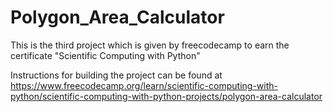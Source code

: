 # Polygon_Area_Calculator
This is the third project which is given by freecodecamp to earn the certificate "Scientific Computing with Python"

Instructions for building the project can be found at https://www.freecodecamp.org/learn/scientific-computing-with-python/scientific-computing-with-python-projects/polygon-area-calculator
